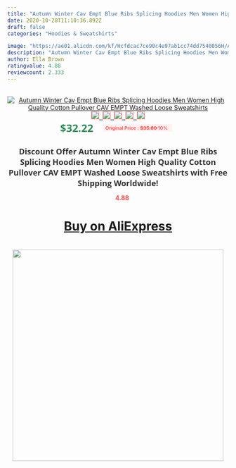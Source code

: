 ```yaml
---
title: "Autumn Winter Cav Empt Blue Ribs Splicing Hoodies Men Women High Quality Cotton Pullover CAV EMPT Washed Loose Sweatshirts"
date: 2020-10-28T11:10:36.892Z
draft: false
categories: "Hoodies & Sweatshirts"

image: "https://ae01.alicdn.com/kf/Hcfdcac7ce90c4e97ab1cc74dd7540056H/Autumn-Winter-Cav-Empt-Blue-Ribs-Splicing-Hoodies-Men-Women-High-Quality-Cotton-Pullover-CAV-EMPT.jpg"
description: "Autumn Winter Cav Empt Blue Ribs Splicing Hoodies Men Women High Quality Cotton Pullover CAV EMPT Washed Loose Sweatshirts"
author: Ella Brown
ratingvalue: 4.88
reviewcount: 2.333
---
```

<br>
<div style="text-align: center;">
<a href="https://s.click.aliexpress.com/e/_APtWrb" target="_blank" rel="nofollow noopener noreferrer"><img alt="Autumn Winter Cav Empt Blue Ribs Splicing Hoodies Men Women High Quality Cotton Pullover CAV EMPT Washed Loose Sweatshirts" class="magnifier-image" src="https://ae01.alicdn.com/kf/Hcfdcac7ce90c4e97ab1cc74dd7540056H/Autumn-Winter-Cav-Empt-Blue-Ribs-Splicing-Hoodies-Men-Women-High-Quality-Cotton-Pullover-CAV-EMPT.jpg_640x640.jpg">
<br>
<img style="border:1px solid salmon" src="https://ae01.alicdn.com/kf/Hcfdcac7ce90c4e97ab1cc74dd7540056H/Autumn-Winter-Cav-Empt-Blue-Ribs-Splicing-Hoodies-Men-Women-High-Quality-Cotton-Pullover-CAV-EMPT.jpg_120x120.jpg">&nbsp;&nbsp;<img style="border:1px solid salmon" src="https://ae01.alicdn.com/kf/H134b64aa1ec04c18a23cbd79d9dfd9f4u/Autumn-Winter-Cav-Empt-Blue-Ribs-Splicing-Hoodies-Men-Women-High-Quality-Cotton-Pullover-CAV-EMPT.jpg_120x120.jpg">&nbsp;&nbsp;<img style="border:1px solid salmon" src="https://ae01.alicdn.com/kf/Hd312e7d54a80480a8bae186cccf10524Q/Autumn-Winter-Cav-Empt-Blue-Ribs-Splicing-Hoodies-Men-Women-High-Quality-Cotton-Pullover-CAV-EMPT.jpg_120x120.jpg">&nbsp;&nbsp;<img style="border:1px solid salmon" src="https://ae01.alicdn.com/kf/H7fa7948cee404f408caf9af60864321d8/Autumn-Winter-Cav-Empt-Blue-Ribs-Splicing-Hoodies-Men-Women-High-Quality-Cotton-Pullover-CAV-EMPT.jpg_120x120.jpg">&nbsp;&nbsp;<img style="border:1px solid salmon" src="https://ae01.alicdn.com/kf/H73181d341a384013bc007d724857b753l/Autumn-Winter-Cav-Empt-Blue-Ribs-Splicing-Hoodies-Men-Women-High-Quality-Cotton-Pullover-CAV-EMPT.jpg_120x120.jpg"></a></div><br0>
<div style="text-align: center;"><span style="background-color: white; border: 0px; box-sizing: border-box; color: seagreen; display: inline-block; font-family: &quot;open sans&quot; , &quot;arial&quot; , &quot;helvetica&quot; , sans-serif , &quot;heiti&quot;; font-size: 24px; font-stretch: inherit; font-weight: 700; line-height: inherit; margin: 0px 10px 0px 0px; padding: 0px; vertical-align: middle;">$32.22 </span>
<span style="background: rgb(255 , 241 , 241); border-radius: 3px; border: 0px; box-sizing: border-box; color: #ff4747; display: inline-block; font-family: inherit; font-size: 12px; font-stretch: inherit; font-style: inherit; font-variant: inherit; font-weight: 600; line-height: inherit; margin: 0px; padding: 2px 5px; transform: scale(0.9); vertical-align: middle;">Original Price : <b style="text-decoration: line-through;">$35.80 </b> 10%&nbsp;&nbsp;</span></div>
<h1 style="color: #333333; display: inline-block; font-family: &quot;open sans&quot; , &quot;arial&quot; , &quot;helvetica&quot; , sans-serif , &quot;heiti&quot;; font-size: 18px; font-stretch: inherit; font-weight: 700; text-align: center;">Discount Offer Autumn Winter Cav Empt Blue Ribs Splicing Hoodies Men Women High Quality Cotton Pullover CAV EMPT Washed Loose Sweatshirts with Free Shipping Worldwide!</h1>
<div style="color: #ff4747; text-align: center;">
<img src="https://4.bp.blogspot.com/-M0ZcTcb-5uY/XleCXlxnR4I/AAAAAAAAAEc/OrjgMkXV1oMQFaCRZj5HQwOCBcu3w1FegCPcBGAYYCw/s1600/star.png" style="height: 15px;">&nbsp;<b>4.88</b></div>
<div class="button_cont" align="center"><a class="buynow_a" href="https://s.click.aliexpress.com/e/_APtWrb" target="_blank" rel="nofollow noopener noreferrer"><H1>Buy on AliExpress</H1></a></div><br>
<div class="separator" style="clear: both; text-align: center;">
<img src="https://lh3.googleusercontent.com/-pTy5HemUv9M/XlePHvY0dAI/AAAAAAAAAE4/0nX5iRUoIWY8eMW9Dpxeirr157OZliDIgCLcBGAsYHQ/s1600/badge.gif" width="480">
</div>
